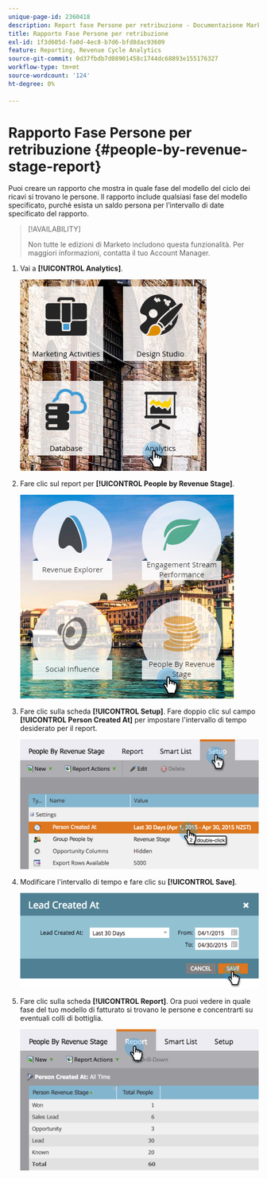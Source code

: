 ```yaml
---
unique-page-id: 2360418
description: Report fase Persone per retribuzione - Documentazione Marketo - Documentazione del prodotto
title: Rapporto Fase Persone per retribuzione
exl-id: 1f3d605d-fa0d-4ec8-b7d6-bfd8dac93609
feature: Reporting, Revenue Cycle Analytics
source-git-commit: 0d37fbdb7d08901458c1744dc68893e155176327
workflow-type: tm+mt
source-wordcount: '124'
ht-degree: 0%

---
```


# Rapporto Fase Persone per retribuzione {#people-by-revenue-stage-report}

Puoi creare un rapporto che mostra in quale fase del modello del ciclo dei ricavi si trovano le persone. Il rapporto include qualsiasi fase del modello specificato, purché esista un saldo persona per l’intervallo di date specificato del rapporto.

>[!AVAILABILITY]
>
>Non tutte le edizioni di Marketo includono questa funzionalità. Per maggiori informazioni, contatta il tuo Account Manager.

1. Vai a **[!UICONTROL Analytics]**.

   ![](assets/image2017-3-27-15-3a43-3a55.png)

1. Fare clic sul report per **[!UICONTROL People by Revenue Stage]**.

   ![](assets/image2017-3-27-15-3a46-3a27.png)

1. Fare clic sulla scheda **[!UICONTROL Setup]**. Fare doppio clic sul campo **[!UICONTROL Person Created At]** per impostare l&#39;intervallo di tempo desiderato per il report.

   ![](assets/image2017-3-28-8-3a6-3a23.png)

1. Modificare l&#39;intervallo di tempo e fare clic su **[!UICONTROL Save]**.

   ![](assets/image2015-4-29-12-3a11-3a31.png)

1. Fare clic sulla scheda **[!UICONTROL Report]**. Ora puoi vedere in quale fase del tuo modello di fatturato si trovano le persone e concentrarti su eventuali colli di bottiglia.

   ![](assets/image2017-3-28-8-3a6-3a48.png)
